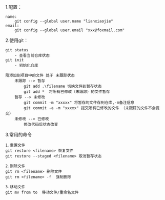 1.配置：

    name:
        git config --global user.name "lianxiaojie"
    email:
        git config --global user.email "xxx@foxmail.com"

2.使用git：

    git status 
        - 查看当前仓库状态
    git init
        - 初始化仓库

    刚添加到项目中的文件 处于 未跟踪状态
        未跟踪 --> 暂存
            git add .\filename 切换文件到暂存状态
            git add *  将所有已修改（未跟踪）的文件暂存
        暂存 --> 未修改
            git commit -m "xxxxx" 将暂存的文件存到仓库,-m备注信息
            git commit -a -m "xxxxx" 提交所有已修改的文件 （未跟踪的文件不会提交）
        未修改 --> 已修改
            修改代码后状态改变

3.常用的命令

    1.重置文件
    git restore <filename> 恢复文件
    git restore --staged <filename> 取消暂存状态

    2.删除文件
    git rm <filename> 删除文件
    git rm <filename> -f  强制删除

    3.移动文件
    git mv from to  移动文件/重命名文件
